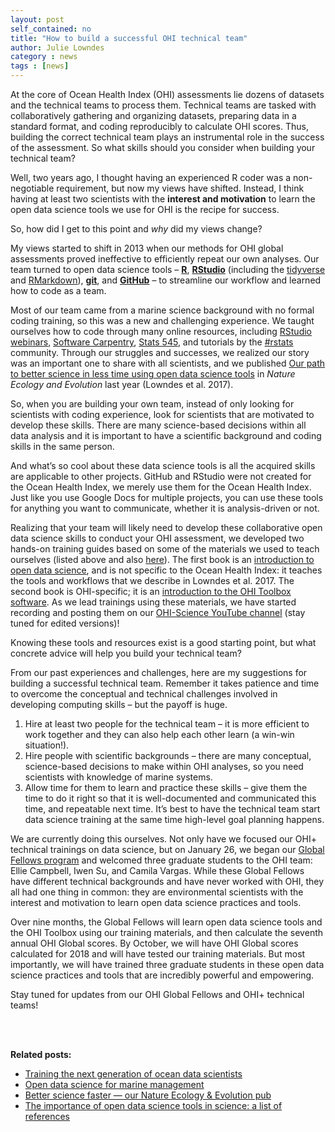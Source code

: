 ```yaml
---
layout: post
self_contained: no
title: "How to build a successful OHI technical team"
author: Julie Lowndes
category : news 
tags : [news]
---
```

At the core of Ocean Health Index (OHI) assessments lie dozens of datasets and the technical teams to process them. Technical teams are tasked with collaboratively gathering and organizing datasets, preparing data in a standard format, and coding reproducibly to calculate OHI scores. Thus, building the correct technical team plays an instrumental role in the success of the assessment. So what skills should you consider when building your technical team?

Well, two years ago, I thought having an experienced R coder was a non-negotiable requirement, but now my views have shifted. Instead, I think having at least two scientists with the **interest and motivation** to learn the open data science tools we use for OHI is the recipe for success. 

So, how did I get to this point and *why* did my views change?

My views started to shift in 2013 when our methods for OHI global assessments proved ineffective to efficiently repeat our own analyses. Our team turned to open data science tools – [**R**](https://cran.r-project.org/), [**RStudio**](https://www.rstudio.com/) (including the [tidyverse](https://www.tidyverse.org/) and [RMarkdown](https://rmarkdown.rstudio.com/)), [**git**](https://git-scm.com), and [**GitHub**](https://github.com/) – to streamline our workflow and learned how to code as a team. 

Most of our team came from a marine science background with no formal coding training, so this was a new and challenging experience. We taught ourselves how to code through many online resources, including [RStudio webinars](https://www.rstudio.com/resources/webinars/), [Software Carpentry](https://software-carpentry.org/), [Stats 545](http://stat545.com/), and tutorials by the [#rstats](https://twitter.com/search?q=%23rstats&src=typd) community. Through our struggles and successes, we realized our story was an important one to share with all scientists, and we published [Our path to better science in less time using open data science tools](https://www.nature.com/articles/s41559-017-0160) in *Nature Ecology and Evolution* last year (Lowndes et al. 2017). 

So, when you are building your own team, instead of only looking for scientists with coding experience, look for scientists that are motivated to develop these skills. There are many science-based decisions within all data analysis and it is important to have a scientific background and coding skills in the same person. 

And what’s so cool about these data science tools is all the acquired skills are applicable to other projects. GitHub and RStudio were not created for the Ocean Health Index, we merely use them for the Ocean Health Index. Just like you use Google Docs for multiple projects, you can use these tools for anything you want to communicate, whether it is analysis-driven or not.

Realizing that your team will likely need to develop these collaborative open data science skills to conduct your OHI assessment, we developed two hands-on training guides based on some of the materials we used to teach ourselves (listed above and also [here](http://ohi-science.org/news/Resources-for-R-and-Data-Science)). The first book is an [introduction to open data science](http://ohi-science.org/data-science-training/), and is not specific to the Ocean Health Index: it teaches the tools and workflows that we describe in Lowndes et al. 2017. The second book is OHI-specific; it is an [introduction to the OHI Toolbox software](http://ohi-science.org/toolbox-training/). As we lead trainings using these materials, we have started recording and posting them on our [OHI-Science YouTube channel](https://www.youtube.com/watch?v=LV3qNcOw5No&list=PLX7J3qtjcll_4s2oaKHuWdRdBMJz7tBAU) (stay tuned for edited versions)!

Knowing these tools and resources exist is a good starting point, but what concrete advice will help you build your technical team? 

From our past experiences and challenges, here are my suggestions for building a successful technical team. Remember it takes patience and time to overcome the conceptual and technical challenges involved in developing computing skills – but the payoff is huge.

1. Hire at least two people for the technical team – it is more efficient to work together and they can also help each other learn (a win-win situation!).
2. Hire people with scientific backgrounds – there are many conceptual, science-based decisions to make within OHI analyses, so you need scientists with knowledge of marine systems.
3. Allow time for them to learn and practice these skills – give them the time to do it right so that it is well-documented and communicated this time, and repeatable next time. It’s best to have the technical team start data science training at the same time high-level goal planning happens.

We are currently doing this ourselves. Not only have we focused our OHI+ technical trainings on data science, but on January 26, we began our [Global Fellows program](http://ohi-science.org/news/training-the-next-generation-of-ocean-data-scientists) and welcomed three graduate students to the OHI team: Ellie Campbell, Iwen Su, and Camila Vargas. While these Global Fellows have different technical backgrounds and have never worked with OHI, they all had one thing in common: they are environmental scientists with the interest and motivation to learn open data science practices and tools. 

Over nine months, the Global Fellows will learn open data science tools and the OHI Toolbox using our training materials, and then calculate the seventh annual OHI Global scores. By October, we will have OHI Global scores calculated for 2018 and will have tested our training materials. But most importantly, we will have trained three graduate students in these open data science practices and tools that are incredibly powerful and empowering. 

Stay tuned for updates from our OHI Global Fellows and OHI+ technical teams!

<br/>
<br/>

**Related posts:** 

- [Training the next generation of ocean data scientists](http://ohi-science.org/news/training-the-next-generation-of-ocean-data-scientists)
- [Open data science for marine management](http://ohi-science.org/news/ohi-and-open-data-science)
- [Better science faster — our Nature Ecology & Evolution pub](http://ohi-science.org/news/better-science-faster)
- [The importance of open data science tools in science: a list of references](http://ohi-science.org/news/importance-of-open-data-science-tools)
